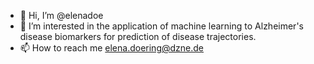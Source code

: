 - 👋 Hi, I’m @elenadoe
- 👀 I’m interested in the application of machine learning to Alzheimer's disease biomarkers for prediction of disease trajectories.
- 📫 How to reach me elena.doering@dzne.de

<!---
elenadoe/elenadoe is a ✨ special ✨ repository because its `README.md` (this file) appears on your GitHub profile.
You can click the Preview link to take a look at your changes.
--->
